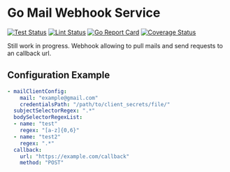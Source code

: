 # Go Mail Webhook Service

[![Test Status](https://github.com/jo-hoe/go-mail-webhook-service/workflows/test/badge.svg)](https://github.com/jo-hoe/go-mail-webhook-service/actions?workflow=test)
[![Lint Status](https://github.com/jo-hoe/go-mail-webhook-service/workflows/lint/badge.svg)](https://github.com/jo-hoe/go-mail-webhook-service/actions?workflow=lint)
[![Go Report Card](https://goreportcard.com/badge/github.com/jo-hoe/go-mail-webhook-service)](https://goreportcard.com/report/github.com/jo-hoe/go-mail-webhook-service)
[![Coverage Status](https://coveralls.io/repos/github/jo-hoe/go-mail-webhook-service/badge.svg?branch=main)](https://coveralls.io/github/jo-hoe/go-mail-webhook-service?branch=main)

Still work in progress.
Webhook allowing to pull mails and send requests to an callback url.

## Configuration Example

```yaml
- mailClientConfig: 
    mail: "example@gmail.com"
    credentialsPath: "/path/to/client_secrets/file/"
  subjectSelectorRegex: ".*"
  bodySelectorRegexList:
  - name: "test"
    regex: "[a-z]{0,6}"
  - name: "test2"
    regex: ".*"
  callback:
    url: "https://example.com/callback"
    method: "POST"
```

